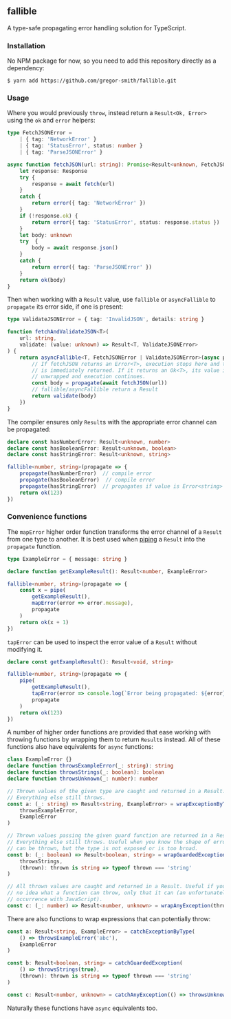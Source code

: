 ## fallible
A type-safe propagating error handling solution for TypeScript.

### Installation
No NPM package for now, so you need to add this repository directly as a dependency:
```
$ yarn add https://github.com/gregor-smith/fallible.git
```

### Usage

Where you would previously `throw`, instead return a `Result<Ok, Error>` using the `ok` and `error` helpers:
```typescript
type FetchJSONError =
    | { tag: 'NetworkError' }
    | { tag: 'StatusError', status: number }
    | { tag: 'ParseJSONError' }

async function fetchJSON(url: string): Promise<Result<unknown, FetchJSONError>> {
    let response: Response
    try {
        response = await fetch(url)
    }
    catch {
        return error({ tag: 'NetworkError' })
    }
    if (!response.ok) {
        return error({ tag: 'StatusError', status: response.status })
    }
    let body: unknown
    try  {
        body = await response.json()
    }
    catch {
        return error({ tag: 'ParseJSONError' })
    }
    return ok(body)
}
```

Then when working with a `Result` value, use `fallible` or `asyncFallible` to `propagate` its error side, if one is present:

```typescript
type ValidateJSONError = { tag: 'InvalidJSON', details: string }

function fetchAndValidateJSON<T>(
    url: string,
    validate: (value: unknown) => Result<T, ValidateJSONError>
) {
    return asyncFallible<T, FetchJSONError | ValidateJSONError>(async propagate => {
        // If fetchJSON returns an Error<T>, execution stops here and the error
        // is immediately returned. If it returns an Ok<T>, its value is
        // unwrapped and execution continues.
        const body = propagate(await fetchJSON(url))
        // fallible/asyncFallible return a Result
        return validate(body)
    })
}
```

The compiler ensures only `Result`s with the appropriate error channel can be propagated:
```typescript
declare const hasNumberError: Result<unknown, number>
declare const hasBooleanError: Result<unknown, boolean>
declare const hasStringError: Result<unknown, string>

fallible<number, string>(propagate => {
    propagate(hasNumberError)  // compile error
    propagate(hasBooleanError)  // compile error
    propagate(hasStringError)  // propagates if value is Error<string>
    return ok(123)
})
```

### Convenience functions
The `mapError` higher order function transforms the error channel of a `Result` from one type to another. It is best used when [piping](https://github.com/gregor-smith/piper) a `Result` into the `propagate` function.

```typescript
type ExampleError = { message: string }

declare function getExampleResult(): Result<number, ExampleError>

fallible<number, string>(propagate => {
    const x = pipe(
        getExampleResult(),
        mapError(error => error.message),
        propagate
    )
    return ok(x + 1)
})
```

`tapError` can be used to inspect the error value of a `Result` without modifying it.

```typescript
declare const getExampleResult(): Result<void, string>

fallible<number, string>(propagate => {
    pipe(
        getExampleResult(),
        tapError(error => console.log(`Error being propagated: ${error}`))
        propagate
    )
    return ok(123)
})
```

A number of higher order functions are provided that ease working with throwing functions by wrapping them to return `Result`s instead. All of these functions also have equivalents for `async` functions:

```typescript
class ExampleError {}
declare function throwsExampleError(_: string): string
declare function throwsStrings(_: boolean): boolean
declare function throwsUnknown(_: number): number

// Thrown values of the given type are caught and returned in a Result.
// Everything else still throws.
const a: (_: string) => Result<string, ExampleError> = wrapExceptionByType(
    throwsExampleError,
    ExampleError
)

// Thrown values passing the given guard function are returned in a Result.
// Everything else still throws. Useful when you know the shape of errors that
// can be thrown, but the type is not exposed or is too broad.
const b: (_: boolean) => Result<boolean, string> = wrapGuardedException(
    throwsStrings,
    (thrown): thrown is string => typeof thrown === 'string'
)

// All thrown values are caught and returned in a Result. Useful if you have
// no idea what a function can throw, only that it can (an unfortunately common
// occurrence with JavaScript).
const c: (_: number) => Result<number, unknown> = wrapAnyException(throwsUnknown)
```

There are also functions to wrap expressions that can potentially throw:

```typescript
const a: Result<string, ExampleError> = catchExceptionByType(
    () => throwsExampleError('abc'),
    ExampleError
)

const b: Result<boolean, string> = catchGuardedException(
    () => throwsStrings(true),
    (thrown): thrown is string => typeof thrown === 'string'
)

const c: Result<number, unknown> = catchAnyException(() => throwsUnknown(123))
```

Naturally these functions have `async` equivalents too.
